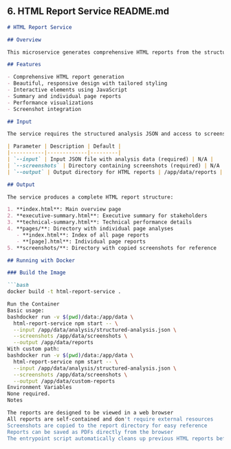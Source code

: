 ## 6. HTML Report Service README.md

```markdown
# HTML Report Service

## Overview

This microservice generates comprehensive HTML reports from the structured analysis data. It creates a full report with executive summary, technical details, and individual page analyses, all with a clean, professional design.

## Features

- Comprehensive HTML report generation
- Beautiful, responsive design with tailored styling
- Interactive elements using JavaScript
- Summary and individual page reports
- Performance visualizations
- Screenshot integration

## Input

The service requires the structured analysis JSON and access to screenshots:

| Parameter | Description | Default |
|-----------|-------------|---------|
| `--input` | Input JSON file with analysis data (required) | N/A |
| `--screenshots` | Directory containing screenshots (required) | N/A |
| `--output` | Output directory for HTML reports | /app/data/reports |

## Output

The service produces a complete HTML report structure:

1. **index.html**: Main overview page
2. **executive-summary.html**: Executive summary for stakeholders
3. **technical-summary.html**: Technical performance details
4. **pages/**: Directory with individual page analyses
   - **index.html**: Index of all page reports
   - **[page].html**: Individual page reports
5. **screenshots/**: Directory with copied screenshots for reference

## Running with Docker

### Build the Image

```bash
docker build -t html-report-service .

Run the Container
Basic usage:
bashdocker run -v $(pwd)/data:/app/data \
  html-report-service npm start -- \
  --input /app/data/analysis/structured-analysis.json \
  --screenshots /app/data/screenshots \
  --output /app/data/reports
With custom path:
bashdocker run -v $(pwd)/data:/app/data \
  html-report-service npm start -- \
  --input /app/data/analysis/structured-analysis.json \
  --screenshots /app/data/screenshots \
  --output /app/data/custom-reports
Environment Variables
None required.
Notes

The reports are designed to be viewed in a web browser
All reports are self-contained and don't require external resources
Screenshots are copied to the report directory for easy reference
Reports can be saved as PDFs directly from the browser
The entrypoint script automatically cleans up previous HTML reports before starting